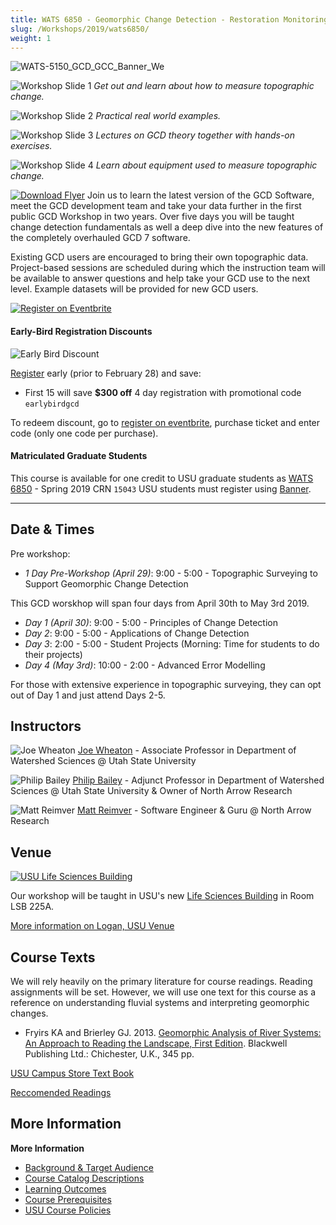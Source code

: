 ```yaml
---
title: WATS 6850 - Geomorphic Change Detection - Restoration Monitoring
slug: /Workshops/2019/wats6850/
weight: 1
---
```


![WATS-5150_GCD_GCC_Banner_We](/img/workshops/WATS-6850_GCD_GCC_Banner_Bl.png)

![Workshop Slide 1](/img/workshops/carousel/01_river.png)
*Get out and learn about how to measure topographic change.*

![Workshop Slide 2](/img/workshops/carousel/02_teaching.png)
*Practical real world examples.*

![Workshop Slide 3](/img/workshops/carousel/03_classroom.png)
*Lectures on GCD theory together with hands-on exercises.*

![Workshop Slide 4](/img/workshops/carousel/04_totalstation.png)
*Learn about equipment used to measure topographic change.*

[![Download Flyer](/img/gcd_workshop_flyer_thumb.png)](/img/gcd_workshop_flyer_thumb.png)
Join us to learn the latest version of the GCD Software, meet the GCD development team and take your data further in the first public GCD Workshop in two years.
Over five days you will be taught change detection fundamentals as well a deep dive into the new features of the completely overhauled GCD 7 software. 

Existing GCD users are encouraged to bring their own topographic data. Project-based sessions are scheduled during which the instruction team will be available to answer questions
and help take your GCD use to the next level. Example datasets will be provided for new GCD users.


[![Register on Eventbrite](https://www.eventbrite.com/custombutton?eid=55409760084)](https://www.eventbrite.com/e/geomorphic-change-detection-workshop-tickets-55409760084?ref=ebtn)


#### Early-Bird Registration Discounts
![Early Bird Discount](/img/workshops/early-bird-discount-100.png)


[Register](https://www.eventbrite.com/e/geomorphic-change-detection-workshop-tickets-55409760084?aff=gcdwebsite) early (prior to February 28) and save:

- First 15 will save **$300 off** 4 day registration with promotional code `earlybirdgcd`


To redeem discount, go to [register on eventbrite](https://www.eventbrite.com/e/geomorphic-change-detection-workshop-tickets-55409760084?aff=gcdwebsite), purchase ticket and enter code (only one code per purchase).



#### Matriculated Graduate Students
This course is available for one credit to USU graduate students as [WATS 6850](/Workshops/2019/wats6850/) - Spring 2019 CRN `15043` USU students must register using [Banner](http://ssb.banner.usu.edu/).

-----
## Date & Times 

Pre workshop:
- *1 Day Pre-Workshop (April 29)*: 9:00 - 5:00 - Topographic Surveying to Support Geomorphic Change Detection

This GCD worskhop will span four days from April 30th to May 3rd 2019.
- *Day 1 (April 30)*: 9:00 - 5:00 - Principles of Change Detection
- *Day 2*: 9:00 - 5:00 - Applications of Change Detection
- *Day 3*: 2:00 - 5:00 - Student Projects (Morning: Time for students to do their projects)
- *Day 4 (May 3rd)*: 10:00 - 2:00 - Advanced Error Modelling 

For those with extensive experience in topographic surveying, they can opt out of Day 1 and just attend Days 2-5. 

## Instructors


![Joe Wheaton](/img/people/Wheaton_round.png)
[Joe Wheaton](http://joewheaton.org) - Associate Professor in Department of Watershed Sciences @ Utah State University

![Philip Bailey](/img/people/Phlip_round.png)
[Philip Bailey](http://northarrowresearch.com/#people) - Adjunct Professor in Department of Watershed Sciences @ Utah State University & Owner of North Arrow Research

![Matt Reimver](/img/people/Matt_round.png)
[Matt Reimver](http://northarrowresearch.com/#people) - Software Engineer & Guru @ North Arrow Research

## Venue


[![USU Life Sciences Building](https://bloximages.chicago2.vip.townnews.com/hjnews.com/content/tncms/assets/v3/editorial/f/c4/fc40f21f-05be-5b91-9763-6d5e3bd4fa26/58e2e2110efe8.image.jpg?resize=400%2C253)](https://www.usu.edu/map/index.cfm?id=695)

Our workshop will be taught in USU's new [Life Sciences Building](https://www.usu.edu/map/index.cfm?id=695) in Room LSB 225A.


[More information on Logan, USU Venue](/Workshops/About/logan-venue)

## Course Texts

We will rely heavily on the primary literature for course readings. Reading assignments will be set. However, we will use one  text for this course as a reference on understanding fluvial systems and interpreting geomorphic changes.  

- Fryirs KA and Brierley GJ. 2013. [Geomorphic Analysis of River Systems: An Approach to Reading the Landscape, First Edition](https://www.amazon.com/Geomorphic-Analysis-River-Systems-Landscape/dp/1405192747/ref=sr_1_fkmr0_1?s=books&ie=UTF8&qid=1480609837&sr=1-1-fkmr0&keywords=The+Beaver+Geomorphic+Analysis+of+River+Systems%3A+An+Approach+to+Reading+the+Landscape). Blackwell Publishing Ltd.: Chichester, U.K., 345 pp. 


[USU Campus Store Text Book](https://usu.verbacompare.com/comparison?id=615110)

[Reccomended Readings](/Workshops/About/text-readings)

## More Information


**More Information**

- [Background & Target Audience](/Workshops/About/background)
- [Course Catalog Descriptions](/Workshops/About/how-to-register)
- [Learning Outcomes](/Workshops/About/primary-learning-outcomes)
- [Course Prerequisites](/Workshops/About/wsprerequisites)
- [USU Course Policies](/Workshops/About/usucoursepolices)
